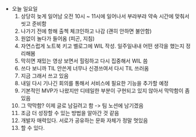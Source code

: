 - 오늘 일요일
  1. 상당히 늦게 일어남 오전 10시 ~ 11시에 일어나서 부랴부랴 약속 시간에 맞춰서 씻고 준비함
  2. 나가기 전에 항해 출첵 체크인하고 나감 (괜히 안하면 불안함)
  3. 원없이 놀다가 들어옴 (피곤, 지침)
  4. 자연스럽게 노트북 키고 벨로그에 WIL 작성. 일주일내내 어떤 생각을 했는지 정리해봄
  5. 막히면 재밌는 영상 보면서 힐링하고 다시 집중해서 WIL 씀
  6. 쓰다 보니까 TIL 안쓴게 너무나 신경쓰여서 다시 TIL 쓰러옴
  7. 지금 그래서 쓰고 있음
  8. 내일 다시 기나긴 회의를 통해서 서비스에 필요한 기능을 추가할 예정
  9. 기본적인 MVP가 나왔지만 디테일한 부분이 구현되고 있지 않아서 막막함이 좀 있음
  10. 그 막막함? 이제 글로 남길려고 함 -> 팀 노션에 남기겠음
  11. 조금 더 성장할 수 있는 방법을 알아간 것 같음
  12. 개발자 매력있다. 서로가 공유하는 문화 자체가 정말 멋있음
  13. 할 수 있다.
